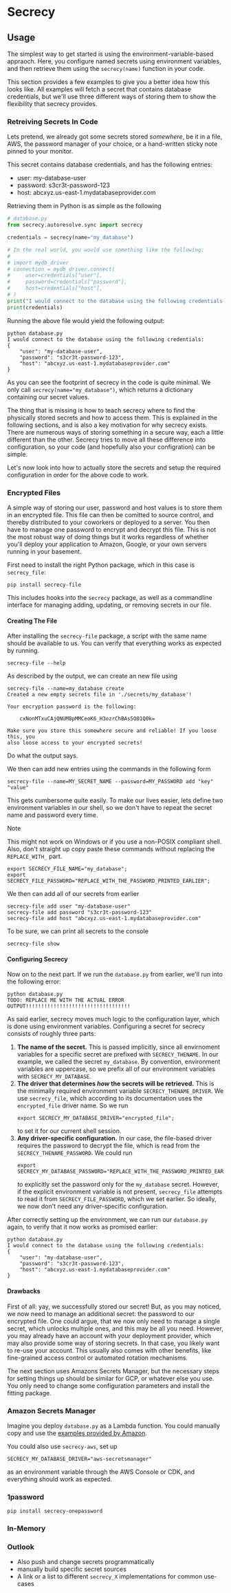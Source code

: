 # Secrecy

## Usage

The simplest way to get started is using the environment-variable-based
appraoch. Here, you configure named secrets using environment variables, and
then retrieve them using the `secrecy(name)` function in your code.

This section provides a few examples to give you a better idea how this looks
like. All examples will fetch a secret that contains database credentials, but
we'll use three different ways of storing them to show the flexibility that
secrecy provides.

### Retreiving Secrets In Code

Lets pretend, we already got some secrets stored _somewhere_, be it in a file,
AWS, the password manager of your choice, or a hand-written sticky note pinned
to your monitor.

This secret contains database credentials, and has the following entries:
- user: my-database-user
- password: s3cr3t-password-123
- host: abcxyz.us-east-1.mydatabaseprovider.com

Retrieving them in Python is as simple as the following

```python
# database.py
from secrecy.autoresolve.sync import secrecy

credentials = secrecy(name="my_database")

# In the real world, you would use something like the following:
#
# import mydb_driver
# connection = mydb_driver.connect(
#     user=credentials["user"],
#     password=credentials["password"],
#     host=credentials["host"],
# )
print("I would connect to the database using the following credentials:")
print(credentials)
```

Running the above file would yield the following output:

```
python database.py
I would connect to the database using the following credentials:
{
    "user": "my-database-user",
    "password": "s3cr3t-password-123",
    "host": "abcxyz.us-east-1.mydatabaseprovider.com"
}
```

As you can see the footprint of secrecy in the code is quite minimal. We only
call `secrecy(name="my_database")`, which returns a dictionary containing our
secret values.

The thing that is missing is how to teach secrecy where to find the physically
stored secrets and how to access them. This is explained in the following
sections, and is also a key motivation for why secrecy exists. There are
numerous ways of storing something in a secure way, each a little different
than the other. Secrecy tries to move all these difference into configuration,
so your code (and hopefully also your configration) can be simple.

Let's now look into how to actually store the secrets and setup the required
configuration in order for the above code to work.

### Encrypted Files

A simple way of storing our user, password and host values is to store them in
an encrypted file. This file can then be comitted to source control, and
thereby distributed to your coworkers or deployed to a server. You then have to
manage one password to encrypt and decrypt this file. This is not the most
robust way of doing things but it works regardless of whether you'll deploy
your application to Amazon, Google, or your own servers running in your
basement.

First need to install the right Python package, which in this case is
`secrecy_file`:

```shell
pip install secrecy-file
```

This includes hooks into the `secrecy` package, as well as a commandline
interface for managing adding, updating, or removing secrets in our file.

#### Creating The File

After installing the `secrecy-file` package, a script with the same name should
be available to us. You can verify that everything works as expected by
running.

```shell
secrecy-file --help
```

As described by the output, we can create an new file using

```
secrecy-file --name=my_database create
Created a new empty secrets file in './secrets/my_database'!

Your encryption password is the following:

    cxNonMTxuCAjQNUM8pMMCeoK6_H3ozrChBAs5O01Q0k=

Make sure you store this somewhere secure and reliable! If you loose this, you
also loose access to your encrypted secrets!
```

Do what the output says.

We then can add new entries using the commands in the following form

```shell
secrecy-file --name=MY_SECRET_NAME --password=MY_PASSWORD add "key" "value"
```

This gets cumbersome quite easily. To make our lives easier, lets define two
environment variables in our shell, so we don't have to repeat the secret name
and password every time.

> [!NOTE]
> This might not work on Windows or if you use a non-POSIX compliant shell.
> Also, don't straight up copy paste these commands without replacing the
> `REPLACE_WITH_` part.

```shell
export SECRECY_FILE_NAME="my_database";
export SECRECY_FILE_PASSWORD="REPLACE_WITH_THE_PASSWORD_PRINTED_EARLIER";
```

We then can add all of our secrets from earlier

```shell
secrecy-file add user "my-database-user"
secrecy-file add password "s3cr3t-password-123"
secrecy-file add host "abcxyz.us-east-1.mydatabaseprovider.com"
```

To be sure, we can print all secrets to the console

```shell
secrecy-file show
```

#### Configuring Secrecy

Now on to the next part. If we run the `database.py` from earlier, we'll run
into the following error:

```
python database.py
TODO: REPLACE ME WITH THE ACTUAL ERROR OUTPUT!!!!!!!!!!!!!!!!!!!!!!!!!!!!!!!!!!
```

As said earlier, secrecy moves much logic to the configuration layer, which is
done using environment variables. Configuring a secret for secrecy consists of
roughly three parts:

1. **The name of the secret.** This is passed implicitly, since all envirnoment
   variables for a specific secret are prefixed with
   `SECRECY_THENAME`. In our example, we called the secret `my_database`. By
   convention, environment variables are uppercase, so we prefix all of our
   environment variables with `SECRECY_MY_DATABASE`.
2. **The driver that determines _how_ the secrets will be retrieved.** This is
   the minimally required environment variable `SECRECY_THENAME_DRIVER`. We use
   `secrecy_file`, which according to its documentation uses the
   `encrypted_file` driver name. So we run
   ```shell
   export SECRECY_MY_DATABASE_DRIVER="encrypted_file";
   ```
   to set it for our current shell session.
3. **Any driver-specific configuration.** In our case, the file-based driver
   requires the password to decrypt the file, which is read from the
   `SECRECY_THENAME_PASSWORD`. We could run
   ```shell
   export SECRECY_MY_DATABASE_PASSWORD="REPLACE_WITH_THE_PASSWORD_PRINTED_EARLIER";
   ```
   to explicitly set the password only for the `my_database` secret. However,
   if the explicit environment variable is not present, `secrecy_file` attempts
   to read it from `SECRECY_FILE_PASSWORD`, which we set earlier. So ideally,
   we now don't need any driver-specific configuration.

After correctly setting up the environment, we can run our `database.py` again,
to verify that it now works as promised earlier:

```
python database.py
I would connect to the database using the following credentials:
{
    "user": "my-database-user",
    "password": "s3cr3t-password-123",
    "host": "abcxyz.us-east-1.mydatabaseprovider.com"
}
```

#### Drawbacks

First of all: yay, we successfully stored our secret!  But, as you may noticed,
we now need to manage an additional secret: the password to our encrypted file.
One could argue, that we now only need to manage a single secret, which unlocks
multiple ones, and this may be all you need. However, you may already have an
account with your deployment provider, which may also provide some way of
storing secrets. In that case, you likely want to re-use your account. This
usually also comes with other benefits, like fine-grained access control or
automated rotation mechanisms.

The next section uses Amazons Secrets Manager, but the necessary steps for
setting things up should be similar for GCP, or whatever else you use. You
only need to change some configuration parameters and install the fitting
package.

### Amazon Secrets Manager

Imagine you deploy `database.py` as a Lambda function. You could manually copy
and use the [examples provided by Amazon](https://docs.aws.amazon.com/secretsmanager/latest/userguide/retrieving-secrets-python-sdk.html).

You could also use `secrecy-aws`, set up

```dotenv
SECRECY_MY_DATABASE_DRIVER="aws-secretsmanager"
```

as an environment variable through the AWS Console or CDK, and everything
should work as expected.

### 1password

```shell
pip install secrecy-onepassword
```

### In-Memory



### Outlook

- Also push and change secrets programmatically
- manually build specific secret sources
- A link or a list to different `secrecy_X` implementations for common use-cases

